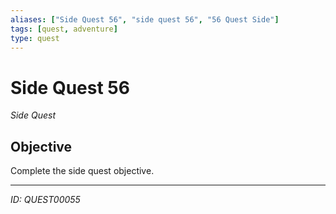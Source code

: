 ```yaml
---
aliases: ["Side Quest 56", "side quest 56", "56 Quest Side"]
tags: [quest, adventure]
type: quest
---
```


# Side Quest 56

*Side Quest*

## Objective
Complete the side quest objective.

---
*ID: QUEST00055*